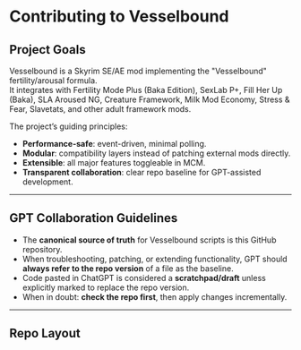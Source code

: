 # Contributing to Vesselbound

## Project Goals
Vesselbound is a Skyrim SE/AE mod implementing the "Vesselbound" fertility/arousal formula.  
It integrates with Fertility Mode Plus (Baka Edition), SexLab P+, Fill Her Up (Baka), SLA Aroused NG, Creature Framework, Milk Mod Economy, Stress & Fear, Slavetats, and other adult framework mods.

The project’s guiding principles:
- **Performance-safe**: event-driven, minimal polling.
- **Modular**: compatibility layers instead of patching external mods directly.
- **Extensible**: all major features toggleable in MCM.
- **Transparent collaboration**: clear repo baseline for GPT-assisted development.

---

## GPT Collaboration Guidelines
- The **canonical source of truth** for Vesselbound scripts is this GitHub repository.
- When troubleshooting, patching, or extending functionality, GPT should **always refer to the repo version** of a file as the baseline.
- Code pasted in ChatGPT is considered a **scratchpad/draft** unless explicitly marked to replace the repo version.
- When in doubt: **check the repo first**, then apply changes incrementally.

---

## Repo Layout
